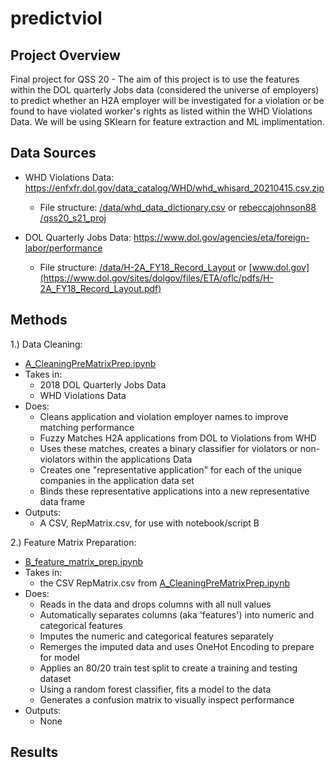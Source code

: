 # predictviol

## Project Overview
Final project for QSS 20 - The aim of this project is to use the features within the DOL quarterly Jobs data (considered the universe of employers) to predict whether an H2A employer will be investigated for a violation or be found to have violated worker's rights as listed within the WHD Violations Data. We will be using SKlearn for feature extraction and ML implimentation. 

## Data Sources 
* WHD Violations Data: https://enfxfr.dol.gov/data_catalog/WHD/whd_whisard_20210415.csv.zip
  * File structure: [/data/whd_data_dictionary.csv](https://github.com/JGourdeau/predictviol/blob/main/data/whd_data_dictionary.csv) or [rebeccajohnson88
/qss20_s21_proj](https://github.com/rebeccajohnson88/qss20_s21_proj/tree/main/data/documentation)

* DOL Quarterly Jobs Data: https://www.dol.gov/agencies/eta/foreign-labor/performance
  * File structure: [/data/H-2A_FY18_Record_Layout](https://github.com/JGourdeau/predictviol/blob/main/data/H-2A_FY18_Record_Layout.pdf) or [www.dol.gov](https://www.dol.gov/sites/dolgov/files/ETA/oflc/pdfs/H-2A_FY18_Record_Layout.pdf)
  
## Methods

1.) Data Cleaning:
* [A_CleaningPreMatrixPrep.ipynb](https://github.com/JGourdeau/predictviol/blob/main/JGWorking/A_CleaningPreMatrixPrep.ipynb)
* Takes in:
    - 2018 DOL Quarterly Jobs Data
    - WHD Violations Data
* Does: 
    - Cleans application and violation employer names to improve matching performance
    - Fuzzy Matches H2A applications from DOL to Violations from WHD
    - Uses these matches, creates a binary classifier for violators or non-violators within the applications Data
    - Creates one "representative application" for each of the unique companies in the application data set
    - Binds these representative applications into a new representative data frame
* Outputs: 
    - A CSV, RepMatrix.csv, for use with notebook/script B

2.) Feature Matrix Preparation: 
* [B_feature_matrix_prep.ipynb](https://github.com/JGourdeau/predictviol/blob/main/JGWorking/B_feature_matrix_prep.ipynb)
* Takes in: 
    - the CSV RepMatrix.csv from [A_CleaningPreMatrixPrep.ipynb](https://github.com/JGourdeau/predictviol/blob/main/JGWorking/A_CleaningPreMatrixPrep.ipynb)
* Does: 
    - Reads in the data and drops columns with all null values
    - Automatically separates columns (aka 'features') into numeric and categorical features
    - Imputes the numeric and categorical features separately
    - Remerges the imputed data and uses OneHot Encoding to prepare for model 
    - Applies an 80/20 train test split to create a training and testing dataset 
    - Using a random forest classifier, fits a model to the data
    - Generates a confusion matrix to visually inspect performance
* Outputs: 
    - None
  
## Results





